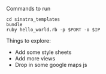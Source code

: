 Commands to run

    cd sinatra_templates
    bundle
    ruby hello_world.rb -p $PORT -o $IP

Things to explore:
* Add some style sheets
* Add more views
* Drop in some google maps js
